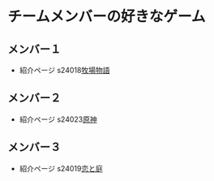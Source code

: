 
# チームメンバーの好きなゲーム

## メンバー１  
* 紹介ページ s24018[牧場物語](https://www.bokumono.com/)

## メンバー２  
* 紹介ページ s24023[原神](https://genshin.hoyoverse.com/)

## メンバー３  
* 紹介ページ s24019[恋と庭](https://loveanddeepspace.infoldgames.com/ja-JP/home)


